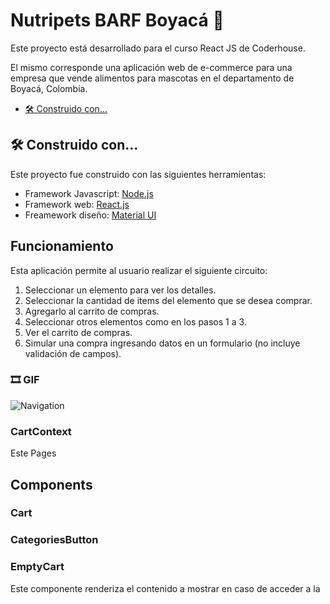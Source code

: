 # Nutripets BARF Boyacá  :dog:

  Este proyecto está desarrollado para el curso React JS de Coderhouse.

El mismo corresponde una aplicación web de e-commerce para una empresa que vende alimentos para mascotas en el departamento de Boyacá, Colombia.

 - [🛠️ Construido con...](https://github.com/Kitsunito/nutripets-barf#%EF%B8%8F-construido-con)

## 🛠️ Construido con...
Este proyecto fue construido con las siguientes herramientas:

 - Framework Javascript: [Node.js](https://nodejs.org/es/)
 - Framework web: [React.js](https://es.reactjs.org/) 
 - Freamework diseño: [Material UI](https://mui.com/)

## Funcionamiento
Esta aplicación permite al usuario realizar el siguiente circuito:

 1. Seleccionar un elemento para ver los detalles.
 2. Seleccionar la cantidad de items del elemento que se desea comprar.
 3. Agregarlo al carrito de compras.
 4. Seleccionar otros elementos como en los pasos 1 a 3.
 5. Ver el carrito de compras.
 6. Simular una compra ingresando datos en un formulario (no incluye validación de campos).

### 🎞️ GIF

![Navigation](https://github.com/Kitsunito/nutripets-barf/blob/main/public/Navigation.gif?raw=true)

### CartContext
Este
Pages
## Components
### Cart
### CategoriesButton
### EmptyCart
Este componente renderiza el contenido a mostrar en caso de acceder a la 
